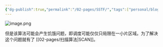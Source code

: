 ```yaml
---
{"dg-publish":true,"permalink":"/02-pages/SSTF/","tags":["personal/blog","os/disk"]}
---
```


![image.png](https://yelanyanyu-img-bed.oss-cn-hangzhou.aliyuncs.com/img/blog/2024/11/20241108222150.png)

但是该算法可能会产生饥饿问题，即调度可能仅仅只局限在一小片区域。为了解决这个问题就有了 [[02-pages/扫描算法\|SCAN]]。
